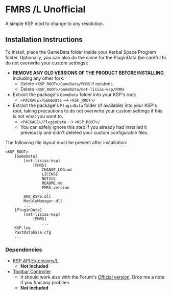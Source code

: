 # FMRS /L Unofficial

A simple KSP mod to change to any resolution.


## Installation Instructions

To install, place the GameData folder inside your Kerbal Space Program folder. Optionally, you can also do the same for the PluginData (be careful to do not overwrite your custom settings):

* **REMOVE ANY OLD VERSIONS OF THE PRODUCT BEFORE INSTALLING**, including any other fork:
	+ Delete `<KSP_ROOT>/GameData/FMRS` if existent.
	+ Delete `<KSP_ROOT>/GameData/net-lisias-ksp/FMRS`
* Extract the package's `GameData` folder into your KSP's root:
	+ `<PACKAGE>/GameData` --> `<KSP_ROOT>/`
* Extract the package's `PluginData` folder (if available) into your KSP's root, taking precautions to do not overwrite your custom settings if this is not what you want to.
	+ `<PACKAGE>/PluginData` --> `<KSP_ROOT>/`
	+ You can safely ignore this step if you already had installed it previously and didn't deleted your custom configurable files.

The following file layout must be present after installation:

```
<KSP_ROOT>
	[GameData]
		[net-lisias-ksp]
			[FMRS]
				CHANGE_LOG.md
				LICENSE
				NOTICE
				README.md
				FMRS.version
				...
		000_KSPe.dll
		ModuleManager.dll
		...
	[PluginData]
		[net-lisias-ksp]
			[FMRS]
				...
	KSP.log
	PastDatabase.cfg
	...
```


### Dependencies

* [KSP API Extensions/L](https://github.com/net-lisias-ksp/KSPAPIExtensions)
	+ **Not Included** 
* [Toolbar Controller](https://github.com/net-lisias-kspu/ToolbarControl)
	+ It should work also with the Forum's [Official version](https://forum.kerbalspaceprogram.com/index.php?/topic/169509-*). Drop me a note if you find any problem. 
	+ **Not Included**
